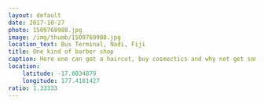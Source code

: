 ```yaml
---
layout: default
date: 2017-10-27
photo: 1509769988.jpg
image: /img/thumb/1509769988.jpg
location_text: Bus Terminal, Nadi, Fiji
title: One kind of barber shop
caption: Here one can get a haircut, buy cosmectics and why not get some DVDs! I mean like... Whatelse?<br/><br/>Nespresso.
location:
    latitude: -17.8034879
    longitude: 177.4181427
ratio: 1.33333
---
```

